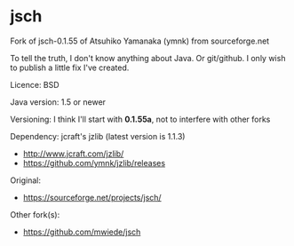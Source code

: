 # jsch
Fork of jsch-0.1.55 of Atsuhiko Yamanaka (ymnk) from sourceforge.net

To tell the truth, I don't know anything about Java. Or git/github.
I only wish to publish a little fix I've created.

Licence: BSD

Java version: 1.5 or newer

Versioning: I think I'll start with **0.1.55a**, not to interfere with other forks

Dependency: jcraft's jzlib (latest version is 1.1.3)
- http://www.jcraft.com/jzlib/
- https://github.com/ymnk/jzlib/releases

Original:
- https://sourceforge.net/projects/jsch/

Other fork(s):
- https://github.com/mwiede/jsch

